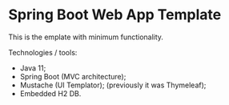 # Spring Boot Web App Template
This is the emplate with minimum functionality.

Technologies / tools:
* Java 11;
* Spring Boot (MVC architecture);
* Mustache (UI Templator); (previously it was Thymeleaf);
* Embedded H2 DB.
